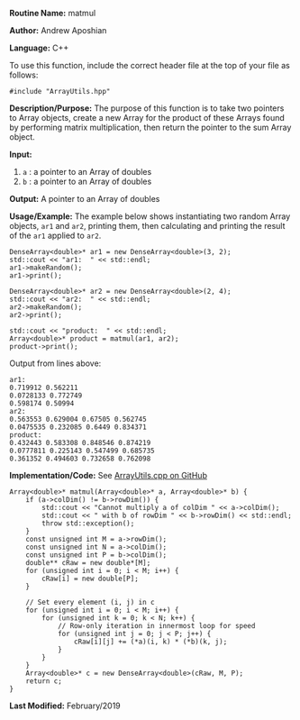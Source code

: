 **Routine Name:** matmul

**Author:** Andrew Aposhian

**Language:** C++

To use this function, include the correct header file at the top of your file as follows:
```
#include "ArrayUtils.hpp"
```

**Description/Purpose:** The purpose of this function is to take two pointers to Array objects, create a new Array for the product of these Arrays found by performing matrix multiplication, then return the pointer to the sum Array object.

**Input:**
1. `a` : a pointer to an Array of doubles
2. `b` : a pointer to an Array of doubles

**Output:** A pointer to an Array of doubles

**Usage/Example:** The example below shows instantiating two random Array objects, `ar1` and `ar2`, printing them, then calculating and printing the result of the `ar1` applied to `ar2`.
```
DenseArray<double>* ar1 = new DenseArray<double>(3, 2);
std::cout << "ar1:  " << std::endl;
ar1->makeRandom();
ar1->print();

DenseArray<double>* ar2 = new DenseArray<double>(2, 4);
std::cout << "ar2:  " << std::endl;
ar2->makeRandom();
ar2->print();

std::cout << "product:  " << std::endl;
Array<double>* product = matmul(ar1, ar2);
product->print();
```

Output from lines above:
```
ar1:  
0.719912 0.562211 
0.0728133 0.772749 
0.598174 0.50994 
ar2:  
0.563553 0.629004 0.67505 0.562745 
0.0475535 0.232085 0.6449 0.834371 
product:  
0.432443 0.583308 0.848546 0.874219 
0.0777811 0.225143 0.547499 0.685735 
0.361352 0.494603 0.732658 0.762098 
```

**Implementation/Code:**
See [ArrayUtils.cpp on GitHub](https://github.com/aposhiana/math5610/blob/master/src/lib/ArrayUtils.cpp)
```
Array<double>* matmul(Array<double>* a, Array<double>* b) {
    if (a->colDim() != b->rowDim()) {
        std::cout << "Cannot multiply a of colDim " << a->colDim();
        std::cout << " with b of rowDim " << b->rowDim() << std::endl;
        throw std::exception();
    }
    const unsigned int M = a->rowDim();
    const unsigned int N = a->colDim();
    const unsigned int P = b->colDim();
    double** cRaw = new double*[M];
    for (unsigned int i = 0; i < M; i++) {
        cRaw[i] = new double[P];
    }

    // Set every element (i, j) in c
    for (unsigned int i = 0; i < M; i++) {
        for (unsigned int k = 0; k < N; k++) {
            // Row-only iteration in innermost loop for speed
            for (unsigned int j = 0; j < P; j++) {
                cRaw[i][j] += (*a)(i, k) * (*b)(k, j);
            }
        }
    }
    Array<double>* c = new DenseArray<double>(cRaw, M, P);
    return c;
}
```

**Last Modified:** February/2019

